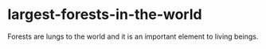 # largest-forests-in-the-world
Forests are lungs to the world and it is an important element to living beings.
